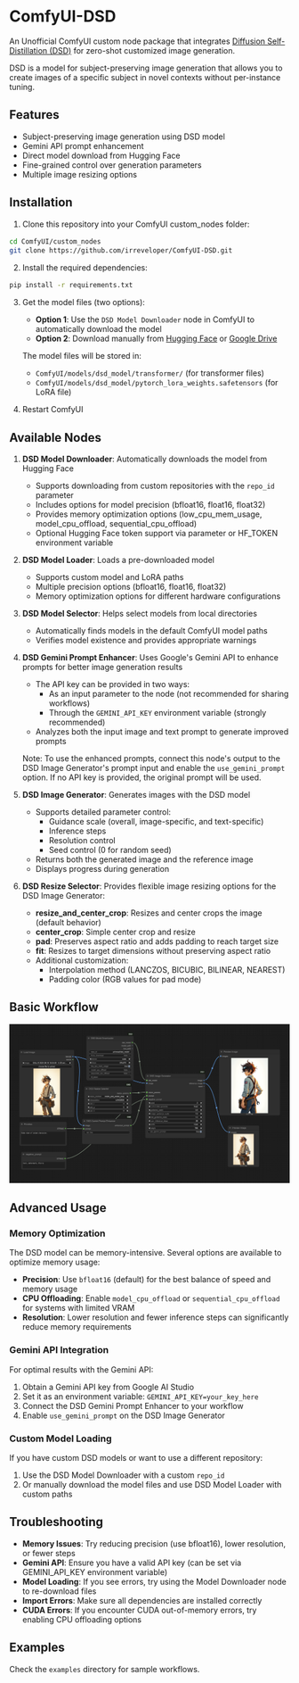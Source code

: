 # ComfyUI-DSD

An Unofficial ComfyUI custom node package that integrates [Diffusion Self-Distillation (DSD)](https://github.com/primecai/diffusion-self-distillation) for zero-shot customized image generation.

DSD is a model for subject-preserving image generation that allows you to create images of a specific subject in novel contexts without per-instance tuning.

## Features

- Subject-preserving image generation using DSD model
- Gemini API prompt enhancement
- Direct model download from Hugging Face
- Fine-grained control over generation parameters
- Multiple image resizing options

## Installation

1. Clone this repository into your ComfyUI custom_nodes folder:

```bash
cd ComfyUI/custom_nodes
git clone https://github.com/irreveloper/ComfyUI-DSD.git
```

2. Install the required dependencies:

```bash
pip install -r requirements.txt
```

3. Get the model files (two options):
   - **Option 1**: Use the `DSD Model Downloader` node in ComfyUI to automatically download the model
   - **Option 2**: Download manually from [Hugging Face](https://huggingface.co/primecai/dsd_model) or [Google Drive](https://drive.google.com/drive/folders/1VStt7J2whm5RRloa4NK1hGTHuS9WiTfO?usp=sharing)

   The model files will be stored in:
   - `ComfyUI/models/dsd_model/transformer/` (for transformer files)
   - `ComfyUI/models/dsd_model/pytorch_lora_weights.safetensors` (for LoRA file)

4. Restart ComfyUI

## Available Nodes

1. **DSD Model Downloader**: Automatically downloads the model from Hugging Face
   - Supports downloading from custom repositories with the `repo_id` parameter
   - Includes options for model precision (bfloat16, float16, float32)
   - Provides memory optimization options (low_cpu_mem_usage, model_cpu_offload, sequential_cpu_offload)
   - Optional Hugging Face token support via parameter or HF_TOKEN environment variable

2. **DSD Model Loader**: Loads a pre-downloaded model
   - Supports custom model and LoRA paths
   - Multiple precision options (bfloat16, float16, float32)
   - Memory optimization options for different hardware configurations

3. **DSD Model Selector**: Helps select models from local directories
   - Automatically finds models in the default ComfyUI model paths
   - Verifies model existence and provides appropriate warnings

4. **DSD Gemini Prompt Enhancer**: Uses Google's Gemini API to enhance prompts for better image generation results
   - The API key can be provided in two ways:
     - As an input parameter to the node (not recommended for sharing workflows)
     - Through the `GEMINI_API_KEY` environment variable (strongly recommended)
   - Analyzes both the input image and text prompt to generate improved prompts
   
   Note: To use the enhanced prompts, connect this node's output to the DSD Image Generator's prompt input and enable the `use_gemini_prompt` option. If no API key is provided, the original prompt will be used.

5. **DSD Image Generator**: Generates images with the DSD model
   - Supports detailed parameter control:
     - Guidance scale (overall, image-specific, and text-specific)
     - Inference steps
     - Resolution control
     - Seed control (0 for random seed)
   - Returns both the generated image and the reference image
   - Displays progress during generation

6. **DSD Resize Selector**: Provides flexible image resizing options for the DSD Image Generator:
   - **resize_and_center_crop**: Resizes and center crops the image (default behavior)
   - **center_crop**: Simple center crop and resize
   - **pad**: Preserves aspect ratio and adds padding to reach target size
   - **fit**: Resizes to target dimensions without preserving aspect ratio
   - Additional customization:
     - Interpolation method (LANCZOS, BICUBIC, BILINEAR, NEAREST)
     - Padding color (RGB values for pad mode)

## Basic Workflow

![Sample](examples/workflow.png)

## Advanced Usage

### Memory Optimization

The DSD model can be memory-intensive. Several options are available to optimize memory usage:

- **Precision**: Use `bfloat16` (default) for the best balance of speed and memory usage
- **CPU Offloading**: Enable `model_cpu_offload` or `sequential_cpu_offload` for systems with limited VRAM
- **Resolution**: Lower resolution and fewer inference steps can significantly reduce memory requirements

### Gemini API Integration

For optimal results with the Gemini API:
1. Obtain a Gemini API key from Google AI Studio
2. Set it as an environment variable: `GEMINI_API_KEY=your_key_here`
3. Connect the DSD Gemini Prompt Enhancer to your workflow
4. Enable `use_gemini_prompt` on the DSD Image Generator

### Custom Model Loading

If you have custom DSD models or want to use a different repository:
1. Use the DSD Model Downloader with a custom `repo_id`
2. Or manually download the model files and use DSD Model Loader with custom paths

## Troubleshooting

- **Memory Issues**: Try reducing precision (use bfloat16), lower resolution, or fewer steps
- **Gemini API**: Ensure you have a valid API key (can be set via GEMINI_API_KEY environment variable)
- **Model Loading**: If you see errors, try using the Model Downloader node to re-download files
- **Import Errors**: Make sure all dependencies are installed correctly
- **CUDA Errors**: If you encounter CUDA out-of-memory errors, try enabling CPU offloading options

## Examples

Check the `examples` directory for sample workflows. 